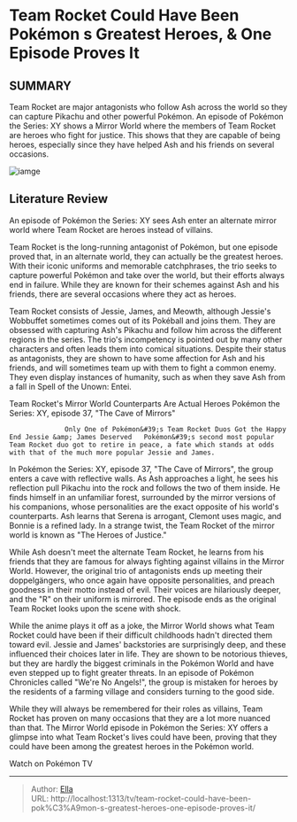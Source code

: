 # Team Rocket Could Have Been Pokémon s Greatest Heroes, &amp; One Episode Proves It


## SUMMARY 



  Team Rocket are major antagonists who follow Ash across the world so they can capture Pikachu and other powerful Pokémon.   An episode of Pokémon the Series: XY shows a Mirror World where the members of Team Rocket are heroes who fight for justice.   This shows that they are capable of being heroes, especially since they have helped Ash and his friends on several occasions.  

![iamge](https://static1.srcdn.com/wordpress/wp-content/uploads/2023/12/team-rocket-featured-image-2.jpg)

## Literature Review
An episode of Pokémon the Series: XY sees Ash enter an alternate mirror world where Team Rocket are heroes instead of villains.




Team Rocket is the long-running antagonist of Pokémon, but one episode proved that, in an alternate world, they can actually be the greatest heroes. With their iconic uniforms and memorable catchphrases, the trio seeks to capture powerful Pokémon and take over the world, but their efforts always end in failure. While they are known for their schemes against Ash and his friends, there are several occasions where they act as heroes.




Team Rocket consists of Jessie, James, and Meowth, although Jessie&#39;s Wobbuffet sometimes comes out of its Pokéball and joins them. They are obsessed with capturing Ash&#39;s Pikachu and follow him across the different regions in the series. The trio&#39;s incompetency is pointed out by many other characters and often leads them into comical situations. Despite their status as antagonists, they are shown to have some affection for Ash and his friends, and will sometimes team up with them to fight a common enemy. They even display instances of humanity, such as when they save Ash from a fall in Spell of the Unown: Entei. 


 Team Rocket&#39;s Mirror World Counterparts Are Actual Heroes 
Pokémon the Series: XY, episode 37, &#34;The Cave of Mirrors&#34;
          

                  Only One of Pokémon&#39;s Team Rocket Duos Got the Happy End Jessie &amp; James Deserved   Pokémon&#39;s second most popular Team Rocket duo got to retire in peace, a fate which stands at odds with that of the much more popular Jessie and James.    




In Pokémon the Series: XY, episode 37, &#34;The Cave of Mirrors&#34;, the group enters a cave with reflective walls. As Ash approaches a light, he sees his reflection pull Pikachu into the rock and follows the two of them inside. He finds himself in an unfamiliar forest, surrounded by the mirror versions of his companions, whose personalities are the exact opposite of his world&#39;s counterparts. Ash learns that Serena is arrogant, Clemont uses magic, and Bonnie is a refined lady. In a strange twist, the Team Rocket of the mirror world is known as &#34;The Heroes of Justice.&#34;

While Ash doesn&#39;t meet the alternate Team Rocket, he learns from his friends that they are famous for always fighting against villains in the Mirror World. However, the original trio of antagonists ends up meeting their doppelgängers, who once again have opposite personalities, and preach goodness in their motto instead of evil. Their voices are hilariously deeper, and the &#34;R&#34; on their uniform is mirrored. The episode ends as the original Team Rocket looks upon the scene with shock.




          

While the anime plays it off as a joke, the Mirror World shows what Team Rocket could have been if their difficult childhoods hadn&#39;t directed them toward evil. Jessie and James&#39; backstories are surprisingly deep, and these influenced their choices later in life. They are shown to be notorious thieves, but they are hardly the biggest criminals in the Pokémon World and have even stepped up to fight greater threats. In an episode of Pokémon Chronicles called &#34;We&#39;re No Angels!&#34;, the group is mistaken for heroes by the residents of a farming village and considers turning to the good side.

While they will always be remembered for their roles as villains, Team Rocket has proven on many occasions that they are a lot more nuanced than that. The Mirror World episode in Pokémon the Series: XY offers a glimpse into what Team Rocket&#39;s lives could have been, proving that they could have been among the greatest heroes in the Pokémon world.




Watch on Pokémon TV



---

> Author: [Ella](https://instagram.hk.cn/)  
> URL: http://localhost:1313/tv/team-rocket-could-have-been-pok%C3%A9mon-s-greatest-heroes-one-episode-proves-it/  

